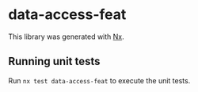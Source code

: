 # data-access-feat

This library was generated with [Nx](https://nx.dev).

## Running unit tests

Run `nx test data-access-feat` to execute the unit tests.
